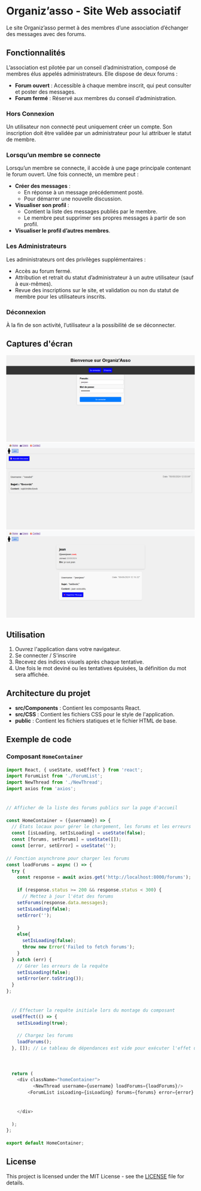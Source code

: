 # Organiz’asso - Site Web associatif

Le site Organiz’asso permet à des membres d’une association d’échanger des messages avec des forums.

## Fonctionnalités

L’association est pilotée par un conseil d’administration, composé de membres élus appelés administrateurs. Elle dispose de deux forums :

- **Forum ouvert** : Accessible à chaque membre inscrit, qui peut consulter et poster des messages.
- **Forum fermé** : Réservé aux membres du conseil d’administration.

### Hors Connexion

Un utilisateur non connecté peut uniquement créer un compte. Son inscription doit être validée par un administrateur pour lui attribuer le statut de membre.

### Lorsqu’un membre se connecte

Lorsqu’un membre se connecte, il accède à une page principale contenant le forum ouvert. Une fois connecté, un membre peut :

- **Créer des messages** :
  - En réponse à un message précédemment posté.
  - Pour démarrer une nouvelle discussion.
- **Visualiser son profil** :
  - Contient la liste des messages publiés par le membre.
  - Le membre peut supprimer ses propres messages à partir de son profil.
- **Visualiser le profil d’autres membres**.

### Les Administrateurs

Les administrateurs ont des privilèges supplémentaires :

- Accès au forum fermé.
- Attribution et retrait du statut d’administrateur à un autre utilisateur (sauf à eux-mêmes).
- Revue des inscriptions sur le site, et validation ou non du statut de membre pour les utilisateurs inscrits.

### Déconnexion

À la fin de son activité, l’utilisateur a la possibilité de se déconnecter.


## Captures d'écran

![Motus Screenshot](./imageWeb1.png)
![Motus Screenshot](./imageWeb3.png)
![Motus Screenshot](./imageWeb4.png)

## Utilisation

1. Ouvrez l'application dans votre navigateur.
2. Se connecter / S'inscrire
3. Recevez des indices visuels après chaque tentative.
4. Une fois le mot deviné ou les tentatives épuisées, la définition du mot sera affichée.

## Architecture du projet

- **src/Components** : Contient les composants React.
- **src/CSS** : Contient les fichiers CSS pour le style de l'application.
- **public** : Contient les fichiers statiques et le fichier HTML de base.

## Exemple de code

### Composant `HomeContainer`

```javascript
import React, { useState, useEffect } from 'react';
import ForumList from './ForumList';
import NewThread from './NewThread';
import axios from 'axios';


// Afficher de la liste des forums publics sur la page d'accueil

const HomeContainer = ({username}) => {
  // États locaux pour gérer le chargement, les forums et les erreurs
  const [isLoading, setIsLoading] = useState(false);
  const [forums, setForums] = useState([]);
  const [error, setError] = useState('');

// Fonction asynchrone pour charger les forums
const loadForums = async () => {
  try {
    const response = await axios.get('http://localhost:8000/forums');

    if (response.status >= 200 && response.status < 300) {
      // Mettez à jour l'état des forums
    setForums(response.data.messages);
    setIsLoading(false);
    setError('');
      
    }
    else{
      setIsLoading(false);
      throw new Error('Failed to fetch forums');
    }
  } catch (err) {
    // Gérer les erreurs de la requête
    setIsLoading(false);
    setError(err.toString());
  }
};


  // Effectuer la requête initiale lors du montage du composant
  useEffect(() => {
    setIsLoading(true);
    
    // Chargez les forums
    loadForums();
  }, []); // Le tableau de dépendances est vide pour exécuter l'effet une seule fois lors du montage



  return (
    <div className="homeContainer">
          <NewThread username={username} loadForums={loadForums}/>
        <ForumList isLoading={isLoading} forums={forums} error={error} admin={false}/>

      
    </div>
    
  );
};

export default HomeContainer;
```

## License

This project is licensed under the MIT License - see the [LICENSE](LICENSE) file for details.

